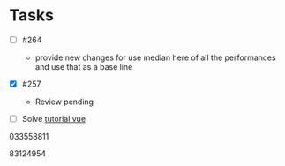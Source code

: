 # Tasks

- [ ] #264

  - provide new changes for use median here of all the performances and use that as a base line

- [x] #257

  - Review pending

- [ ] Solve [tutorial vue](https://scotch.io/courses/build-a-twitter-clone-with-adonis-and-vue/why-adonis)



033558811

83124954